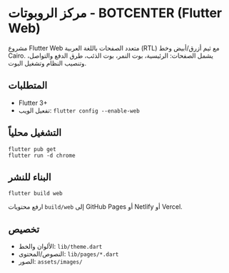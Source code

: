# مركز الروبوتات - BOTCENTER (Flutter Web)

مشروع Flutter Web متعدد الصفحات باللغة العربية (RTL) مع ثيم أزرق/أبيض وخط Cairo.
يشمل الصفحات: الرئيسية، بوت النمر، بوت الذئب، طرق الدفع والتواصل، وتنصيب النظام وتشغيل البوت.

## المتطلبات
- Flutter 3+
- تفعيل الويب: `flutter config --enable-web`

## التشغيل محلياً
```
flutter pub get
flutter run -d chrome
```

## البناء للنشر
```
flutter build web
```
ارفع محتويات `build/web` إلى GitHub Pages أو Netlify أو Vercel.

## تخصيص
- الألوان والخط: `lib/theme.dart`
- النصوص/المحتوى: `lib/pages/*.dart`
- الصور: `assets/images/`
